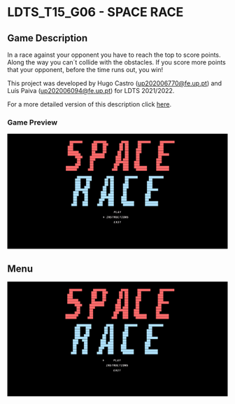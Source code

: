 # LDTS_T15_G06 - SPACE RACE

## Game Description

In a race against your opponent you have to reach the top to score points. Along the way you can´t collide with the obstacles.
If you score more points that your opponent, before the time runs out, you win!

This project was developed by Hugo Castro (up202006770@fe.up.pt) and Luís Paiva (up202006094@fe.up.pt) for LDTS 2021/2022.

For a more detailed version of this description click [here](./docs/README.md).

### Game Preview

<p align="center" justify="center">
  <img src="docs/GIF/Gameplay.gif"/>
</p>

## Menu 

<p align="center" justify="center">
  <img src="docs/Imagens/Menu.png"/>
</p>
